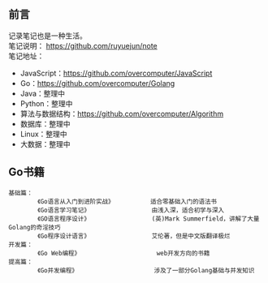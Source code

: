 ## 前言
记录笔记也是一种生活。  
笔记说明：  https://github.com/ruyuejun/note  
笔记地址：  
- JavaScript：https://github.com/overcomputer/JavaScript 
- Go：https://github.com/overcomputer/Golang  
- Java：整理中
- Python：整理中
- 算法与数据结构：https://github.com/overcomputer/Algorithm
- 数据库：整理中
- Linux：整理中
- 大数据：整理中

##  Go书籍
```
基础篇：
        《Go语言从入门到进阶实战》          适合零基础入门的语法书
        《Go语言学习笔记》                 由浅入深，适合初学与深入
        《GO语言程序设计》                 (英)Mark Summerfield，讲解了大量Golang的奇淫技巧                 
        《Go程序设计语言》                 艾伦著，但是中文版翻译极烂     
开发篇：
        《Go Web编程》                     web开发方向的书籍
提高篇：
        《Go并发编程》                     涉及了一部分Golang基础与并发知识  
```
